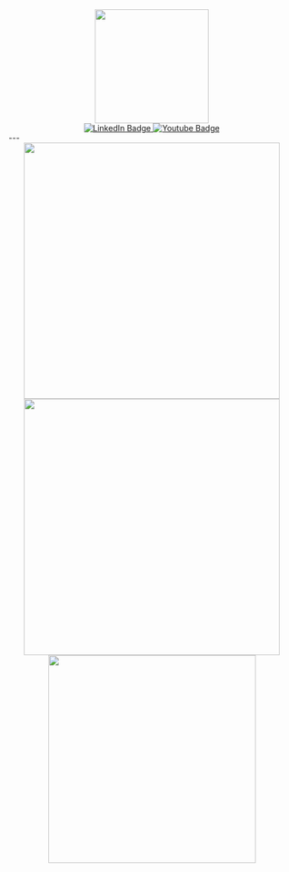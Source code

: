 <div id="header" align="center">
  <img src="https://media.giphy.com/media/M9gbBd9nbDrOTu1Mqx/giphy.gif" width="200"/>
</div>

<div id="badges" align="center">
  <a href="https://www.linkedin.com/in/ferisaprestasi/">
    <img src="https://img.shields.io/badge/LinkedIn-blue?style=for-the-badge&logo=linkedin&logoColor=white" alt="LinkedIn Badge"/>
  </a>
  <a href="https://www.youtube.com/channel/UCioDi1cOf-xV0tkpI-qsk_A">
    <img src="https://img.shields.io/badge/YouTube-red?style=for-the-badge&logo=youtube&logoColor=white" alt="Youtube Badge"/>
  </a>
</div>
</div>
---
<div align=center>
  <img width="450" src="https://github-readme-stats-sigma-five.vercel.app/api?username=prestasicode&theme=buefy&show_icons=true&hide_border=true&count_private=true" />
  <img width="450"  src="https://github-readme-streak-stats.herokuapp.com?user=prestasicode&theme=buefy&hide_border=true" />
  <img width="365"  src="https://github-readme-stats-sigma-five.vercel.app/api/top-langs/?username=prestasicode&layout=compact&theme=buefy&hide_border=true" />
</div>


<br>

